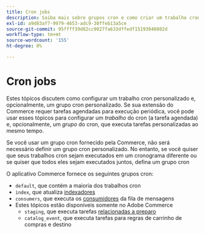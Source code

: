 ```yaml
---
title: Cron jobs
description: Saiba mais sobre grupos cron e como criar um trabalho cron personalizado.
exl-id: a9d83af7-9979-4653-adc9-30ffeb13a5ce
source-git-commit: 95ffff39d82cc9027fa633dffedf15193040802d
workflow-type: tm+mt
source-wordcount: '155'
ht-degree: 0%

---
```


# Cron jobs

Estes tópicos discutem como configurar um trabalho cron personalizado e, opcionalmente, um grupo cron personalizado. Se sua extensão do Commerce requer tarefas agendadas para execução periódica, você pode usar esses tópicos para configurar um _trabalho_ do cron (a tarefa agendada) e, opcionalmente, um _grupo_ do cron, que executa tarefas personalizadas ao mesmo tempo.

Se você usar um grupo cron fornecido pela Commerce, não será necessário definir um grupo cron personalizado. No entanto, se você quiser que seus trabalhos cron sejam executados em um cronograma diferente ou se quiser que todos eles sejam executados juntos, defina um grupo cron

O aplicativo Commerce fornece os seguintes grupos cron:

- `default`, que contém a maioria dos trabalhos cron
- `index`, que atualiza [indexadores](../cli/manage-indexers.md)
- `consumers`, que executa os [consumidores](../cli/start-message-queues.md) da fila de mensagens
- Estes tópicos estão disponíveis somente no Adobe Commerce
   - `staging`, que executa tarefas [relacionadas a preparo](https://docs.magento.com/user-guide/cms/content-staging.html)
   - `catalog_event`, que executa tarefas para regras de carrinho de compras e destino
